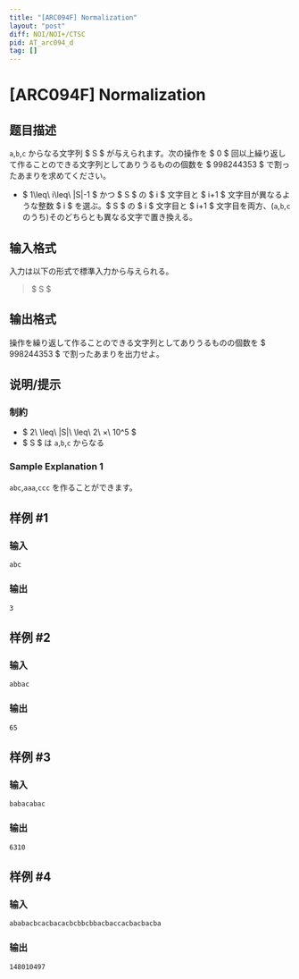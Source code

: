 ```yaml
---
title: "[ARC094F] Normalization"
layout: "post"
diff: NOI/NOI+/CTSC
pid: AT_arc094_d
tag: []
---
```


# [ARC094F] Normalization

## 题目描述

[problemUrl]: https://atcoder.jp/contests/arc094/tasks/arc094_d

`a`,`b`,`c` からなる文字列 $ S $ が与えられます。次の操作を $ 0 $ 回以上繰り返して作ることのできる文字列としてありうるものの個数を $ 998244353 $ で割ったあまりを求めてください。

- $ 1\leq\ i\leq\ |S|-1 $ かつ $ S $ の $ i $ 文字目と $ i+1 $ 文字目が異なるような整数 $ i $ を選ぶ。$ S $ の $ i $ 文字目と $ i+1 $ 文字目を両方、(`a`,`b`,`c` のうち)そのどちらとも異なる文字で置き換える。

## 输入格式

入力は以下の形式で標準入力から与えられる。

> $ S $

## 输出格式

操作を繰り返して作ることのできる文字列としてありうるものの個数を $ 998244353 $ で割ったあまりを出力せよ。

## 说明/提示

### 制約

- $ 2\ \leq\ |S|\ \leq\ 2\ ×\ 10^5 $
- $ S $ は `a`,`b`,`c` からなる

### Sample Explanation 1

`abc`,`aaa`,`ccc` を作ることができます。

## 样例 #1

### 输入

```
abc
```

### 输出

```
3
```

## 样例 #2

### 输入

```
abbac
```

### 输出

```
65
```

## 样例 #3

### 输入

```
babacabac
```

### 输出

```
6310
```

## 样例 #4

### 输入

```
ababacbcacbacacbcbbcbbacbaccacbacbacba
```

### 输出

```
148010497
```

